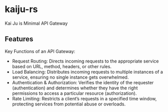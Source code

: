# kaiju-rs
Kai Ju is Minimal API Gateway

## Features
Key Functions of an API Gateway:
- Request Routing: Directs incoming requests to the appropriate service based on URL, method, headers, or other rules.
- Load Balancing: Distributes incoming requests to multiple instances of a service, ensuring no single instance gets overwhelmed.
- Authentication & Authorization: Verifies the identity of the requester (authentication) and determines whether they have the right permissions to access a particular resource (authorization).
- Rate Limiting: Restricts a client’s requests in a specified time window, protecting services from potential abuse or overloads.
